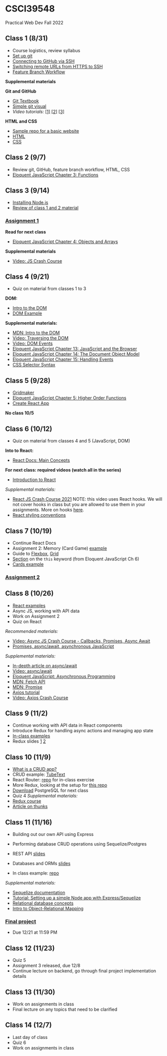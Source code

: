 # CSCI39548
Practical Web Dev Fall 2022

## Class 1 (8/31)
- Course logistics, review syllabus
- [Set up git](https://docs.github.com/en/github/getting-started-with-github/set-up-git)
- [Connecting to GitHub via SSH](https://docs.github.com/en/github/authenticating-to-github/connecting-to-github-with-ssh/about-ssh)
- [Switching remote URLs from HTTPS to SSH](https://docs.github.com/en/get-started/getting-started-with-git/managing-remote-repositories#switching-remote-urls-from-https-to-ssh)
- [Feature Branch Workflow](https://www.atlassian.com/git/tutorials/comparing-workflows/feature-branch-workflow)


**Supplemental materials**

**Git and GitHub**
- [Git Textbook](https://git-scm.com/book/en/v2)
- [Simple git visual](http://rogerdudler.github.io/git-guide/)
- *Video tutorials:* 
  [[1]](https://www.youtube.com/watch?v=HVsySz-h9r4&t=443s&ab_channel=CoreySchafer)
  [[2]](https://www.youtube.com/watch?v=SWYqp7iY_Tc&ab_channel=TraversyMedia)
  [[3]](https://www.youtube.com/watch?v=DVRQoVRzMIY&ab_channel=TechWithTim)

**HTML and CSS**
- [Sample repo for a basic website](https://github.com/mtlynch3/a_website)
- [HTML](https://www.w3schools.com/html/default.asp)
- [CSS](https://www.w3schools.com/css/default.asp)

## Class 2 (9/7)
- Review git, GitHub, feature branch workflow, HTML, CSS
- [Eloquent JavaScript Chapter 3: Functions](http://eloquentjavascript.net/03_functions.html)

## Class 3 (9/14)
- [Installing Node.js](https://nodejs.org/en/download/package-manager/)
- [Review of class 1 and 2 material](https://docs.google.com/document/d/1IiKHX0lIk7n_AlNIttbD1d1ICukPVodbYmWj0IaCSPE/edit?usp=sharing)

### [Assignment 1](https://docs.google.com/document/d/1Pf86Btnzj55v0ym_ugkQYRuqnk77RcjMK0vOW5STZaY/edit?usp=sharing)

**Read for next class**
- [Eloquent JavaScript Chapter 4: Objects and Arrays](http://eloquentjavascript.net/04_data.html)

**Supplemental materials**
- [Video: JS Crash Course](https://www.youtube.com/watch?v=hdI2bqOjy3c&ab_channel=TraversyMedia)

## Class 4 (9/21)
- Quiz on material from classes 1 to 3

**DOM:**
- [Intro to the DOM](https://www.youtube.com/watch?v=l-0nPnSvbX8)
- [DOM Example](https://gist.github.com/mtlynch3/3af5f8dd1a800a3167f8c3a3b9d36bec)

**Supplemental materials:**
- [MDN: Intro to the DOM](https://developer.mozilla.org/en-US/docs/Web/API/Document_Object_Model/Introduction)
- [Video: Traversing the DOM](https://www.youtube.com/watch?v=8LWQNnVAMh4)
- [Video: DOM Events](https://www.youtube.com/watch?v=QE1YQnhntgw)
- [Eloquent JavaScript Chapter 13: JavaScript and the Browser](http://eloquentjavascript.net/13_browser.html)
- [Eloquent JavaScript Chapter 14: The Document Object Model](http://eloquentjavascript.net/14_dom.html)
- [Eloquent JavaScript Chapter 15: Handling Events](http://eloquentjavascript.net/15_event.html)
- [CSS Selector Syntax](https://www.w3schools.com/cssref/css_selectors.asp)

## Class 5 (9/28)
- [Gridmaker](https://gist.github.com/mtlynch3/5f1f86199a3ddb12d137f9d2fe8d1900)
- [Eloquent JavaScript Chapter 5: Higher Order Functions](http://eloquentjavascript.net/05_higher_order.html)
- [Create React App](https://reactjs.org/docs/create-a-new-react-app.html#create-react-app)

**No class 10/5**

## Class 6 (10/12)
- Quiz on material from classes 4 and 5 (JavaScript, DOM)

**Into to React:**
- [React Docs: Main Concepts](https://reactjs.org/docs/hello-world.html)

**For next class: required videos (watch all in the series)**
- [Introduction to React](https://www.youtube.com/watch?v=FRjlF74_EZk&list=PLruo2gSoqleiMVEIqmvZkIpFEN_TPt0hR)

*Supplemental materials:*
- [React JS Crash Course 2021](https://www.youtube.com/watch?v=w7ejDZ8SWv8&ab_channel=TraversyMedia) NOTE: this video uses React hooks. We will not cover hooks in class but you are allowed to use them in your assignments. More on hooks [here](https://reactjs.org/docs/hooks-intro.html).
- [React styling conventions](https://github.com/airbnb/javascript/tree/master/react)

## Class 7 (10/19)
- Continue React Docs 
- Assignment 2: Memory (Card Game) [example](https://www.helpfulgames.com/subjects/brain-training/memory.html)
- Guide to [Flexbox](https://css-tricks.com/snippets/css/a-guide-to-flexbox/), [Grid](https://css-tricks.com/snippets/css/complete-guide-grid/)
- [Section](https://eloquentjavascript.net/06_object.html#p_DKj01h8Gzf) on the `this` keyword (from Eloquent JavaScript Ch 6)
- [Cards example](https://gist.github.com/mtlynch3/d03dfbb3e2c14f3a7699e4102aeb1495)

### [Assignment 2](https://docs.google.com/document/d/1Y7_bxGlXh2bFuS2PY4bw4MUGE0FIQZXxBjOUdVfbJi4/edit?usp=sharing)

## Class 8 (10/26)
- [React examples](https://github.com/mtlynch3/class8)
- Async JS, working with API data
- Work on Assignment 2
- Quiz on React

*Recommended materials:*
- [Video: Async JS Crash Course - Callbacks, Promises, Async Await](https://www.youtube.com/watch?v=PoRJizFvM7s&ab_channel=TraversyMedia)
- [Promises, async/await, asynchronous JavaScript](https://javascript.info/async)

*Supplemental materials:*
- [In-depth article on async/await](https://blog.bitsrc.io/understanding-javascript-async-and-await-with-examples-a010b03926ea)
- [Video: async/await](https://www.youtube.com/watch?v=vn3tm0quoqE&t=170s)
- [Eloquent JavaScript: Asynchronous Programming](https://eloquentjavascript.net/11_async.html)
- [MDN: Fetch API](https://developer.mozilla.org/en-US/docs/Web/API/Fetch_API)
- [MDN: Promise](https://developer.mozilla.org/en-US/docs/Web/JavaScript/Reference/Global_Objects/Promise)
- [Axios tutorial](http://zetcode.com/javascript/axios/)
- [Video: Axios Crash Course](https://www.youtube.com/watch?v=6LyagkoRWYA)

## Class 9 (11/2)
- Continue working with API data in React components
- Introduce Redux for handling async actions and managing app state
- [In-class examples](https://github.com/mtlynch3/react-examples)
- Redux slides [1](https://drive.google.com/file/d/1T4kvykmcM2MvKvnExjopJv2i4cOjZw1O/view) [2](https://drive.google.com/file/d/1CWDPOigoVDwZDc4iLEpJMJ7MN42cT3qI/view)

## Class 10 (11/9)
- [What is a CRUD app?](https://www.codecademy.com/article/what-is-crud)
- CRUD example: [TubeText](https://github.com/mtlynch3/tube-text)
- React Router: [repo](https://github.com/mtlynch3/router-example) for in-class exercise
- More Redux, looking at the setup for [this repo](https://github.com/mtlynch3/final-frontend)
- [Download](https://www.postgresql.org/download/) PostgreSQL for next class
- Quiz 4
*Supplemental materials:*
- [Redux course](https://egghead.io/courses/fundamentals-of-redux-course-from-dan-abramov-bd5cc867)
- [Article on thunks](https://medium.com/fullstack-academy/thunks-in-redux-the-basics-85e538a3fe60)

## Class 11 (11/16)
- Building out our own API using Express
- Performing database CRUD operations using Sequelize/Postgres
- REST API [slides](https://drive.google.com/file/d/1ijx6JmRUiiDI9AlPyZewh18GPgim4GJ1/view)
- Databases and ORMs [slides](https://drive.google.com/file/d/1uuGYZ-ag-NXMTLt1yp63mIdsGp_mYAWJ/view)

- In class example: [repo](https://github.com/mtlynch3/final-backend)

*Supplemental materials:*
- [Sequelize documentation](https://sequelize.org/master/)
- [Tutorial: Setting up a simple Node app with Express/Sequelize](https://www.youtube.com/watch?v=bOHysWYMZM0&ab_channel=TraversyMedia)
- [Relational database concepts](https://www.youtube.com/watch?v=NvrpuBAMddw)
- [Intro to Object-Relational Mapping](https://www.youtube.com/watch?v=dHQ-I7kr_SY)

### [Final project](https://docs.google.com/document/d/1ioCrS7uzKSkH8d-L04xMeHsq5GbkiAfwPNyLUoqrb04/edit?usp=sharing)
- Due 12/21 at 11:59 PM

## Class 12 (11/23)
- Quiz 5
- Assignment 3 released, due 12/8
- Continue lecture on backend, go through final project implementation details 

## Class 13 (11/30)
- Work on assignments in class
- Final lecture on any topics that need to be clarified

## Class 14 (12/7)
- Last day of class
- Quiz 6
- Work on assignments in class


